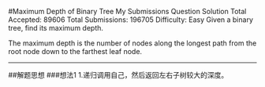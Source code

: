 #Maximum Depth of Binary Tree My Submissions Question Solution 
Total Accepted: 89606 Total Submissions: 196705 Difficulty: Easy
Given a binary tree, find its maximum depth.

The maximum depth is the number of nodes along the longest path from the root node down to the farthest leaf node.

---
##解题思想
###想法1
1.递归调用自己，然后返回左右子树较大的深度。




